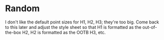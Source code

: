 [//]: # ( This is where you should put your notes about setting up the MDwiki for the first time; and/or maybe create a blog post about it, with a document here or in Google Drive.)

# Random

I don't like the default point sizes for H1, H2, H3; they're too big.  Come back to this later and adjust the style sheet so that H1 is formatted as the out-of-the-box H2, H2 is formatted as the OOTB H3, etc.
